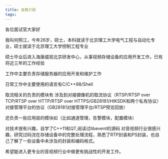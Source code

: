 ```yaml
---
title: 自我介绍
tags:
---
```

各位面试官大家好

我叫何照江，今年26岁，硕士，本科就读于北京理工大学电气工程与自动化专业，硕士就读于北京理工大学控制工程专业

硕士毕业后进入海康威视北京研发中心，从事视频存储设备的应用开发工作，已有将近三年的工作经验

工作中主要负责存储服务器的应用开发和维护工作

日常工作中主要使用的语言有C/C++98/Shell

取流相关的负责的模块有
涉及到对接摄像机的取流协议（RTSP/RTSP over TCP/RTSP over HTTP/RTSP over HTTPS/GB28181/HIKSDK和两个私有协议）
对接管理平台的协议（GB28181对接管理平台/RTSP预览回放）

还负责一些应用层的模块如（比如通道管理，告警模块，配置模块）

对技术很有兴趣，自学了C++11和QT,阅读过libevent的源码
对音视频行业很感兴趣，研究过码流在存储设备中的完整处理流程，熟悉了RTP封装和PS封装，也自己了解了一些设备中未涉及的封装和编码格式。

希望能进入更专业的音视频行业中做更有挑战性的开发工作。
